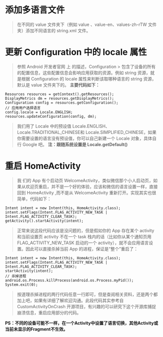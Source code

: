 # 添加多语言文件
> 在不同的 value 文件夹下（例如 value 、value-en、values-zh-rTW 文件夹）添加不同语言的 string.xml 文件。


# 更新 Configuration 中的 locale 属性
> 参照 Android 开发者官网 上 的描述，Configuration > 包含了设备的所有的配置信息，这些配置信息会影响应用获取的资源。例如 string 资源，就是根据 Configuration 的 locale 属性来判断该取哪种语言的 string 资源，默认是 value 文件夹下的。
**主要代码如下：**

    Resources resources = getContext().getResources();
    DisplayMetrics dm = resources.getDisplayMetrics();
    Configuration config = resources.getConfiguration();
    // 应用用户选择语言
    config.locale = Locale.ENGLISH;
    resources.updateConfiguration(config, dm);

> 我们用了 Locale 中的预设值 Locale.ENGLISH、Locale.TRADITIONAL_CHINESE和 Locale.SIMPLIFIED_CHINESE，如果你需要设置的语言没有预设值，你可以自己新建一个 Locale 对象，具体自行 Google 吧。
**注：跟随系统设置是 Locale.getDefault()**

# 重启 HomeActivity
> 我 们的 App 有个启动页 WelcomeActivity，类似微信那个小人启动页，如果从欢迎页重启，并不是一个好的体验，应该和微信的语言设置一样，直接回到 HomeActivity ,而不是从 WelcomeActivity 重新打开。实现其实也很简单，代码如下：

    Intent intent = new Intent(this, HomeActivity.class);
    intent.setFlags(Intent.FLAG_ACTIVITY_NEW_TASK | Intent.FLAG_ACTIVITY_CLEAR_TASK);
    getActivity().startActivity(intent);

> 正常来说这段代码应该是没问题的，但是假如你的 App 存在某个 activity 和当前设置页 activity 不在一个 task 栈内的话（比如你从某个通知页用 FLAG_ACTIVITY_NEW_TASK 启动的一个 activity），就不会应用语言设置。因此可以直接杀掉当前 App 的进程，保证是“整个”重启了：

    Intent intent = new Intent(this, HomeActivity.class);
    intent.setFlags(Intent.FLAG_ACTIVITY_NEW_TASK | Intent.FLAG_ACTIVITY_CLEAR_TASK);
    startActivity(intent);
    // 杀掉进程
    android.os.Process.killProcess(android.os.Process.myPid());
    System.exit(0);

> 按道理杀掉进程的两行代码任意一行即可，但是查阅相关资料，还是两个都加上吧，如果有详细了解欢迎沟通。此段代码其实参考自 CustomActivityOnCrash 开源项目，有兴趣的可以研究下这个开源库捕捉崩溃信息，重启应用部分的代码。

**PS：不同的设备可能不一样，在一个Activity中设置了语言切换，其他Activity或当前未显示的Fragment不生效。**
